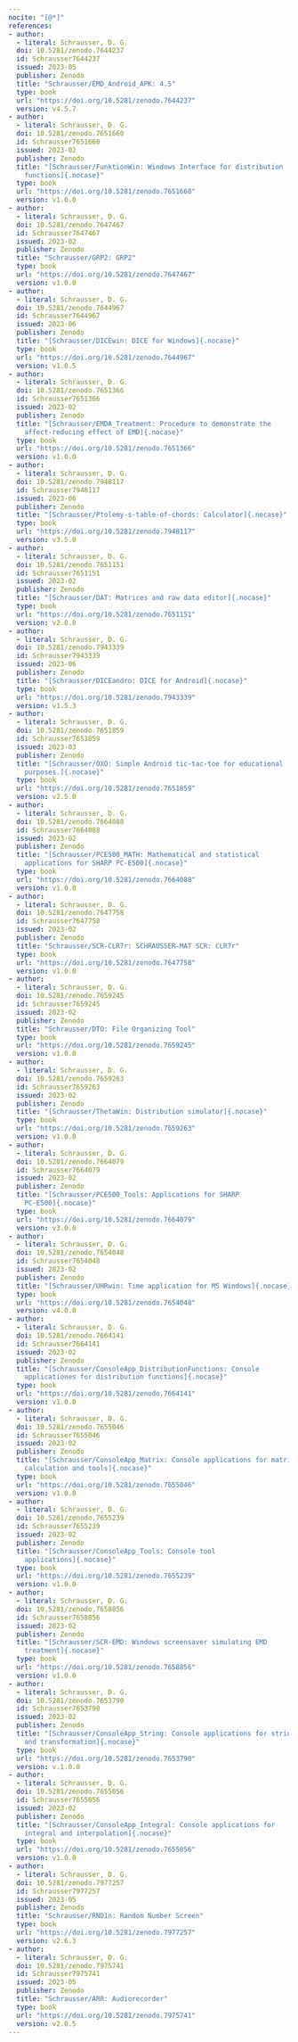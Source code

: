 ```yaml
---
nocite: "[@*]"
references:
- author:
  - literal: Schrausser, D. G.
  doi: 10.5281/zenodo.7644237
  id: Schrausser7644237
  issued: 2023-05
  publisher: Zenodo
  title: "Schrausser/EMD_Android_APK: 4.5"
  type: book
  url: "https://doi.org/10.5281/zenodo.7644237"
  version: v4.5.7
- author:
  - literal: Schrausser, D. G.
  doi: 10.5281/zenodo.7651660
  id: Schrausser7651660
  issued: 2023-02
  publisher: Zenodo
  title: "[Schrausser/FunktionWin: Windows Interface for distribution
    functions]{.nocase}"
  type: book
  url: "https://doi.org/10.5281/zenodo.7651660"
  version: v1.0.0
- author:
  - literal: Schrausser, D. G.
  doi: 10.5281/zenodo.7647467
  id: Schrausser7647467
  issued: 2023-02
  publisher: Zenodo
  title: "Schrausser/GRP2: GRP2"
  type: book
  url: "https://doi.org/10.5281/zenodo.7647467"
  version: v1.0.0
- author:
  - literal: Schrausser, D. G.
  doi: 10.5281/zenodo.7644967
  id: Schrausser7644967
  issued: 2023-06
  publisher: Zenodo
  title: "[Schrausser/DICEwin: DICE for Windows]{.nocase}"
  type: book
  url: "https://doi.org/10.5281/zenodo.7644967"
  version: v1.0.5
- author:
  - literal: Schrausser, D. G.
  doi: 10.5281/zenodo.7651366
  id: Schrausser7651366
  issued: 2023-02
  publisher: Zenodo
  title: "[Schrausser/EMDA_Treatment: Procedure to demonstrate the
    affect-reducing effect of EMD]{.nocase}"
  type: book
  url: "https://doi.org/10.5281/zenodo.7651366"
  version: v1.0.0
- author:
  - literal: Schrausser, D. G.
  doi: 10.5281/zenodo.7948117
  id: Schrausser7948117
  issued: 2023-06
  publisher: Zenodo
  title: "[Schrausser/Ptolemy-s-table-of-chords: Calculator]{.nocase}"
  type: book
  url: "https://doi.org/10.5281/zenodo.7948117"
  version: v3.5.0
- author:
  - literal: Schrausser, D. G.
  doi: 10.5281/zenodo.7651151
  id: Schrausser7651151
  issued: 2023-02
  publisher: Zenodo
  title: "[Schrausser/DAT: Matrices and raw data editor]{.nocase}"
  type: book
  url: "https://doi.org/10.5281/zenodo.7651151"
  version: v2.0.0
- author:
  - literal: Schrausser, D. G.
  doi: 10.5281/zenodo.7943339
  id: Schrausser7943339
  issued: 2023-06
  publisher: Zenodo
  title: "[Schrausser/DICEandro: DICE for Android]{.nocase}"
  type: book
  url: "https://doi.org/10.5281/zenodo.7943339"
  version: v1.5.3
- author:
  - literal: Schrausser, D. G.
  doi: 10.5281/zenodo.7651859
  id: Schrausser7651859
  issued: 2023-03
  publisher: Zenodo
  title: "[Schrausser/OXO: Simple Android tic-tac-toe for educational
    purposes.]{.nocase}"
  type: book
  url: "https://doi.org/10.5281/zenodo.7651859"
  version: v2.5.0
- author:
  - literal: Schrausser, D. G.
  doi: 10.5281/zenodo.7664088
  id: Schrausser7664088
  issued: 2023-02
  publisher: Zenodo
  title: "[Schrausser/PCE500_MATH: Mathematical and statistical
    applications for SHARP PC-E500]{.nocase}"
  type: book
  url: "https://doi.org/10.5281/zenodo.7664088"
  version: v1.0.0
- author:
  - literal: Schrausser, D. G.
  doi: 10.5281/zenodo.7647758
  id: Schrausser7647758
  issued: 2023-02
  publisher: Zenodo
  title: "Schrausser/SCR-CLR7r: SCHRAUSSER-MAT SCR: CLR7r"
  type: book
  url: "https://doi.org/10.5281/zenodo.7647758"
  version: v1.0.0
- author:
  - literal: Schrausser, D. G.
  doi: 10.5281/zenodo.7659245
  id: Schrausser7659245
  issued: 2023-02
  publisher: Zenodo
  title: "Schrausser/DTO: File Organizing Tool"
  type: book
  url: "https://doi.org/10.5281/zenodo.7659245"
  version: v1.0.0
- author:
  - literal: Schrausser, D. G.
  doi: 10.5281/zenodo.7659263
  id: Schrausser7659263
  issued: 2023-02
  publisher: Zenodo
  title: "[Schrausser/ThetaWin: Distribution simulator]{.nocase}"
  type: book
  url: "https://doi.org/10.5281/zenodo.7659263"
  version: v1.0.0
- author:
  - literal: Schrausser, D. G.
  doi: 10.5281/zenodo.7664079
  id: Schrausser7664079
  issued: 2023-02
  publisher: Zenodo
  title: "[Schrausser/PCE500_Tools: Applications for SHARP
    PC-E500]{.nocase}"
  type: book
  url: "https://doi.org/10.5281/zenodo.7664079"
  version: v3.0.0
- author:
  - literal: Schrausser, D. G.
  doi: 10.5281/zenodo.7654048
  id: Schrausser7654048
  issued: 2023-02
  publisher: Zenodo
  title: "[Schrausser/UHRwin: Time application for MS Windows]{.nocase}"
  type: book
  url: "https://doi.org/10.5281/zenodo.7654048"
  version: v4.0.0
- author:
  - literal: Schrausser, D. G.
  doi: 10.5281/zenodo.7664141
  id: Schrausser7664141
  issued: 2023-02
  publisher: Zenodo
  title: "[Schrausser/ConsoleApp_DistributionFunctions: Console
    applicationes for distribution functions]{.nocase}"
  type: book
  url: "https://doi.org/10.5281/zenodo.7664141"
  version: v1.0.0
- author:
  - literal: Schrausser, D. G.
  doi: 10.5281/zenodo.7655046
  id: Schrausser7655046
  issued: 2023-02
  publisher: Zenodo
  title: "[Schrausser/ConsoleApp_Matrix: Console applications for matrix
    calculation and tools]{.nocase}"
  type: book
  url: "https://doi.org/10.5281/zenodo.7655046"
  version: v1.0.0
- author:
  - literal: Schrausser, D. G.
  doi: 10.5281/zenodo.7655239
  id: Schrausser7655239
  issued: 2023-02
  publisher: Zenodo
  title: "[Schrausser/ConsoleApp_Tools: Console tool
    applications]{.nocase}"
  type: book
  url: "https://doi.org/10.5281/zenodo.7655239"
  version: v1.0.0
- author:
  - literal: Schrausser, D. G.
  doi: 10.5281/zenodo.7658856
  id: Schrausser7658856
  issued: 2023-02
  publisher: Zenodo
  title: "[Schrausser/SCR-EMD: Windows screensaver simulating EMD
    treatment]{.nocase}"
  type: book
  url: "https://doi.org/10.5281/zenodo.7658856"
  version: v1.0.0
- author:
  - literal: Schrausser, D. G.
  doi: 10.5281/zenodo.7653790
  id: Schrausser7653790
  issued: 2023-02
  publisher: Zenodo
  title: "[Schrausser/ConsoleApp_String: Console applications for string
    and transformation]{.nocase}"
  type: book
  url: "https://doi.org/10.5281/zenodo.7653790"
  version: v.1.0.0
- author:
  - literal: Schrausser, D. G.
  doi: 10.5281/zenodo.7655056
  id: Schrausser7655056
  issued: 2023-02
  publisher: Zenodo
  title: "[Schrausser/ConsoleApp_Integral: Console applications for
    integral and interpolation]{.nocase}"
  type: book
  url: "https://doi.org/10.5281/zenodo.7655056"
  version: v1.0.0
- author:
  - literal: Schrausser, D. G.
  doi: 10.5281/zenodo.7977257
  id: Schrausser7977257
  issued: 2023-05
  publisher: Zenodo
  title: "Schrausser/RND1n: Random Number Screen"
  type: book
  url: "https://doi.org/10.5281/zenodo.7977257"
  version: v2.6.3
- author:
  - literal: Schrausser, D. G.
  doi: 10.5281/zenodo.7975741
  id: Schrausser7975741
  issued: 2023-05
  publisher: Zenodo
  title: "Schrausser/ARR: Audiorecorder"
  type: book
  url: "https://doi.org/10.5281/zenodo.7975741"
  version: v2.0.5
---
```


